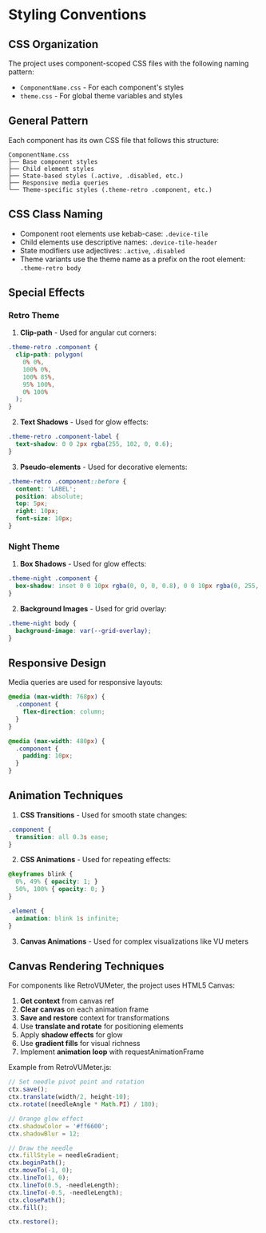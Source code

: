 # Styling Conventions

## CSS Organization

The project uses component-scoped CSS files with the following naming pattern:
- `ComponentName.css` - For each component's styles
- `theme.css` - For global theme variables and styles

## General Pattern

Each component has its own CSS file that follows this structure:

```
ComponentName.css
├── Base component styles
├── Child element styles
├── State-based styles (.active, .disabled, etc.)
├── Responsive media queries
└── Theme-specific styles (.theme-retro .component, etc.)
```

## CSS Class Naming

- Component root elements use kebab-case: `.device-tile`
- Child elements use descriptive names: `.device-tile-header`
- State modifiers use adjectives: `.active`, `.disabled`
- Theme variants use the theme name as a prefix on the root element: `.theme-retro body`

## Special Effects

### Retro Theme

1. **Clip-path** - Used for angular cut corners:
```css
.theme-retro .component {
  clip-path: polygon(
    0% 0%,
    100% 0%, 
    100% 85%,
    95% 100%,
    0% 100%
  );
}
```

2. **Text Shadows** - Used for glow effects:
```css
.theme-retro .component-label {
  text-shadow: 0 0 2px rgba(255, 102, 0, 0.6);
}
```

3. **Pseudo-elements** - Used for decorative elements:
```css
.theme-retro .component::before {
  content: 'LABEL';
  position: absolute;
  top: 5px;
  right: 10px;
  font-size: 10px;
}
```

### Night Theme

1. **Box Shadows** - Used for glow effects:
```css
.theme-night .component {
  box-shadow: inset 0 0 10px rgba(0, 0, 0, 0.8), 0 0 10px rgba(0, 255, 0, 0.1);
}
```

2. **Background Images** - Used for grid overlay:
```css
.theme-night body {
  background-image: var(--grid-overlay);
}
```

## Responsive Design

Media queries are used for responsive layouts:

```css
@media (max-width: 768px) {
  .component {
    flex-direction: column;
  }
}

@media (max-width: 480px) {
  .component {
    padding: 10px;
  }
}
```

## Animation Techniques

1. **CSS Transitions** - Used for smooth state changes:
```css
.component {
  transition: all 0.3s ease;
}
```

2. **CSS Animations** - Used for repeating effects:
```css
@keyframes blink {
  0%, 49% { opacity: 1; }
  50%, 100% { opacity: 0; }
}

.element {
  animation: blink 1s infinite;
}
```

3. **Canvas Animations** - Used for complex visualizations like VU meters

## Canvas Rendering Techniques

For components like RetroVUMeter, the project uses HTML5 Canvas:

1. **Get context** from canvas ref
2. **Clear canvas** on each animation frame
3. **Save and restore** context for transformations
4. Use **translate and rotate** for positioning elements
5. Apply **shadow effects** for glow
6. Use **gradient fills** for visual richness
7. Implement **animation loop** with requestAnimationFrame

Example from RetroVUMeter.js:
```javascript
// Set needle pivot point and rotation
ctx.save();
ctx.translate(width/2, height-10);
ctx.rotate((needleAngle * Math.PI) / 180);

// Orange glow effect
ctx.shadowColor = '#ff6600';
ctx.shadowBlur = 12;

// Draw the needle
ctx.fillStyle = needleGradient;
ctx.beginPath();
ctx.moveTo(-1, 0);
ctx.lineTo(1, 0);
ctx.lineTo(0.5, -needleLength);
ctx.lineTo(-0.5, -needleLength);
ctx.closePath();
ctx.fill();

ctx.restore();
```
